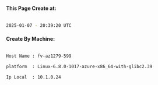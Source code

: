 
   
#### This Page Create at:

```bash

2025-01-07 - 20:39:20 UTC

```

#### Create By Machine:

```bash

Host Name : fv-az1279-599

platform  : Linux-6.8.0-1017-azure-x86_64-with-glibc2.39

Ip Local  : 10.1.0.24

```

